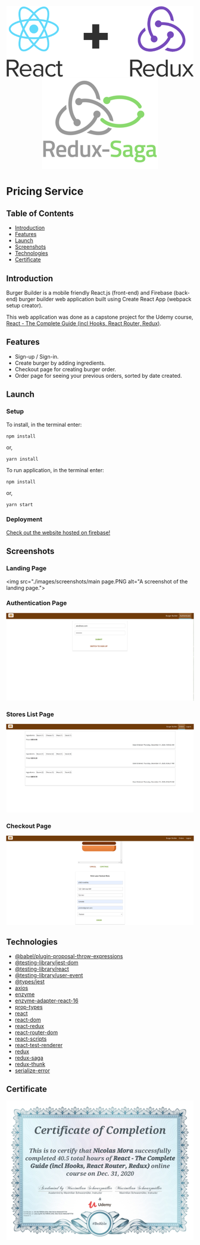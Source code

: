 <p align="center">
    <img src="./images/icons/react-redux.png" alt="React and Redux icon / logo." >
    <img src="./images/icons/redux-saga.png" alt="Redux Saga icon / logo.">
</p>

# Pricing Service

## Table of Contents
- [Introduction](#introduction)
- [Features](#features)
- [Launch](#launch)
- [Screenshots](#screenshots)
- [Technologies](#technologies)
- [Certificate](#certificate)

## Introduction
Burger Builder is a mobile friendly React.js (front-end) and Firebase (back-end) burger builder web application built using Create React App (webpack setup creator).

This web application was done as a capstone project for the Udemy course, [React - The Complete Guide (incl Hooks, React Router, Redux)](https://www.udemy.com/course/react-the-complete-guide-incl-redux/).

## Features
- Sign-up / Sign-in.
- Create burger by adding ingredients.
- Checkout page for creating burger order.
- Order page for seeing your previous orders, sorted by date created.

## Launch
### Setup
To install, in the terminal enter:
```
npm install
```
or, 
```
yarn install
```
To run application, in the terminal enter:
```
npm install
```
or, 
```
yarn start
```

### Deployment
[Check out the website hosted on firebase!](https://burger-builder-nikelausm.web.app/)

## Screenshots
### Landing Page
<img src="./images/screenshots/main page.PNG alt="A screenshot of the landing page.">

### Authentication Page
<img src="./images/screenshots/auth page.PNG" alt="A screenshot of the login page.">

### Stores List Page
<img src="./images/screenshots/orders page.PNG" alt="A screenshot of the orders page.">

### Checkout Page
<img src="./images/screenshots/checkout contact-data page.PNG" alt="A screenshot of the checkout page.">

## Technologies
- [@babel/plugin-proposal-throw-expressions](https://www.npmjs.com/package/@babel/plugin-proposal-throw-expressions)
- [@testing-library/jest-dom](https://www.npmjs.com/package/@testing-library/jest-dom)
- [@testing-library/react](https://www.npmjs.com/package/@testing-library/react)
- [@testing-library/user-event](https://www.npmjs.com/package/@testing-library/user-event)
- [@types/jest](https://www.npmjs.com/package/@types/jest)
- [axios](https://www.npmjs.com/package/axios)
- [enzyme](https://www.npmjs.com/package/enzyme)
- [enzyme-adapter-react-16](https://www.npmjs.com/package/enzyme-adapter-react-16)
- [prop-types](https://www.npmjs.com/package/prop-types)
- [react](https://www.npmjs.com/package/react)
- [react-dom](https://www.npmjs.com/package/react-dom)
- [react-redux](https://www.npmjs.com/package/react-redux)
- [react-router-dom](https://www.npmjs.com/package/react-router-dom)
- [react-scripts](https://www.npmjs.com/package/react-scripts)
- [react-test-renderer](https://www.npmjs.com/package/react-test-renderer)
- [redux](https://www.npmjs.com/package/redux)
- [redux-saga](https://www.npmjs.com/package/redux-saga)
- [redux-thunk](https://www.npmjs.com/package/redux-thunk)
- [serialize-error](https://www.npmjs.com/package/serialize-error)

## Certificate
<img src="./images/Certificate_of_Completion.jpg" alt="The Certificate of Completion for the React course.">
